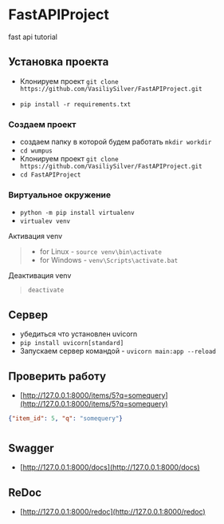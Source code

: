 # FastAPIProject
fast api tutorial

## Установка проекта

- Клонируем проект `git clone https://github.com/VasiliySilver/FastAPIProject.git`

- `pip install -r requirements.txt`

### Создаем проект
- создаем папку в которой будем работать `mkdir workdir`
- `cd wumpus`
- Клонируем проект `git clone https://github.com/VasiliySilver/FastAPIProject.git`
- `cd FastAPIProject`

### Виртуальное окружение
- `python -m pip install virtualenv`
- `virtualev venv`

Активация venv
  
>- for Linux - `source venv\bin\activate`
>- for Windows - `venv\Scripts\activate.bat`

Деактивация venv

> `deactivate`


## Сервер

- убедиться что установлен uvicorn
- `pip install uvicorn[standard]`
- Запускаем сервер командой - `uvicorn main:app --reload`

## Проверить работу

- [http://127.0.0.1:8000/items/5?q=somequery](http://127.0.0.1:8000/items/5?q=somequery)
```JSON
{"item_id": 5, "q": "somequery"}
```

# 

## Swagger

- [http://127.0.0.1:8000/docs](http://127.0.0.1:8000/docs)

## ReDoc

- [http://127.0.0.1:8000/redoc](http://127.0.0.1:8000/redoc)




